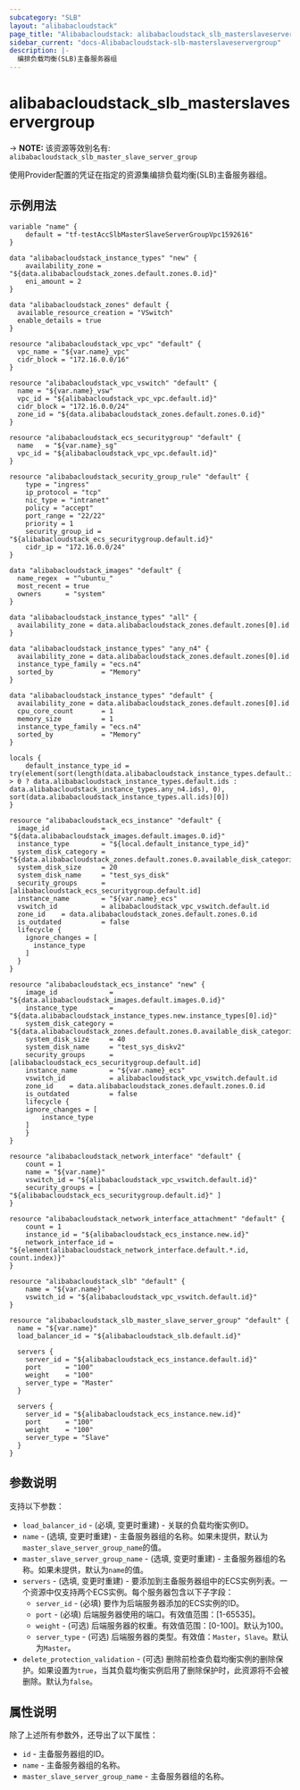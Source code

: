 ```yaml
---
subcategory: "SLB"
layout: "alibabacloudstack"
page_title: "Alibabacloudstack: alibabacloudstack_slb_masterslaveservergroup"
sidebar_current: "docs-Alibabacloudstack-slb-masterslaveservergroup"
description: |- 
  编排负载均衡(SLB)主备服务器组
---
```


# alibabacloudstack_slb_masterslaveservergroup
-> **NOTE:** 该资源等效别名有: `alibabacloudstack_slb_master_slave_server_group`

使用Provider配置的凭证在指定的资源集编排负载均衡(SLB)主备服务器组。

## 示例用法

```hcl
variable "name" {
	default = "tf-testAccSlbMasterSlaveServerGroupVpc1592616"
}

data "alibabacloudstack_instance_types" "new" {
	availability_zone = "${data.alibabacloudstack_zones.default.zones.0.id}"
	eni_amount = 2
}

data "alibabacloudstack_zones" default {
  available_resource_creation = "VSwitch"
  enable_details = true
}

resource "alibabacloudstack_vpc_vpc" "default" {
  vpc_name = "${var.name}_vpc"
  cidr_block = "172.16.0.0/16"
}

resource "alibabacloudstack_vpc_vswitch" "default" {
  name = "${var.name}_vsw"
  vpc_id = "${alibabacloudstack_vpc_vpc.default.id}"
  cidr_block = "172.16.0.0/24"
  zone_id = "${data.alibabacloudstack_zones.default.zones.0.id}"
}

resource "alibabacloudstack_ecs_securitygroup" "default" {
  name   = "${var.name}_sg"
  vpc_id = "${alibabacloudstack_vpc_vpc.default.id}"
}

resource "alibabacloudstack_security_group_rule" "default" {
	type = "ingress"
	ip_protocol = "tcp"
	nic_type = "intranet"
	policy = "accept"
	port_range = "22/22"
	priority = 1
	security_group_id = "${alibabacloudstack_ecs_securitygroup.default.id}"
	cidr_ip = "172.16.0.0/24"
}

data "alibabacloudstack_images" "default" {
  name_regex  = "^ubuntu_"
  most_recent = true
  owners      = "system"
}

data "alibabacloudstack_instance_types" "all" {
  availability_zone = data.alibabacloudstack_zones.default.zones[0].id
}

data "alibabacloudstack_instance_types" "any_n4" {
  availability_zone = data.alibabacloudstack_zones.default.zones[0].id
  instance_type_family = "ecs.n4"
  sorted_by            = "Memory"
}

data "alibabacloudstack_instance_types" "default" {
  availability_zone = data.alibabacloudstack_zones.default.zones[0].id
  cpu_core_count       = 1
  memory_size          = 1
  instance_type_family = "ecs.n4"
  sorted_by            = "Memory"
}

locals {
	default_instance_type_id = try(element(sort(length(data.alibabacloudstack_instance_types.default.instance_types) > 0 ? data.alibabacloudstack_instance_types.default.ids : data.alibabacloudstack_instance_types.any_n4.ids), 0), sort(data.alibabacloudstack_instance_types.all.ids)[0])
}

resource "alibabacloudstack_ecs_instance" "default" {
  image_id             = "${data.alibabacloudstack_images.default.images.0.id}"
  instance_type        = "${local.default_instance_type_id}"
  system_disk_category = "${data.alibabacloudstack_zones.default.zones.0.available_disk_categories.0}"
  system_disk_size     = 20
  system_disk_name     = "test_sys_disk"
  security_groups      = [alibabacloudstack_ecs_securitygroup.default.id]
  instance_name        = "${var.name}_ecs"
  vswitch_id           = alibabacloudstack_vpc_vswitch.default.id
  zone_id    = data.alibabacloudstack_zones.default.zones.0.id
  is_outdated          = false
  lifecycle {
    ignore_changes = [
      instance_type
    ]
  }
}

resource "alibabacloudstack_ecs_instance" "new" {
	image_id             = "${data.alibabacloudstack_images.default.images.0.id}"
	instance_type        = "${data.alibabacloudstack_instance_types.new.instance_types[0].id}"
	system_disk_category = "${data.alibabacloudstack_zones.default.zones.0.available_disk_categories.0}"
	system_disk_size     = 40
	system_disk_name     = "test_sys_diskv2"
	security_groups      = [alibabacloudstack_ecs_securitygroup.default.id]
	instance_name        = "${var.name}_ecs"
	vswitch_id           = alibabacloudstack_vpc_vswitch.default.id
	zone_id    = data.alibabacloudstack_zones.default.zones.0.id
	is_outdated          = false
	lifecycle {
	ignore_changes = [
		instance_type
	]
	}
}

resource "alibabacloudstack_network_interface" "default" {
	count = 1
	name = "${var.name}"
	vswitch_id = "${alibabacloudstack_vpc_vswitch.default.id}"
	security_groups = [ "${alibabacloudstack_ecs_securitygroup.default.id}" ]
}

resource "alibabacloudstack_network_interface_attachment" "default" {
	count = 1
	instance_id = "${alibabacloudstack_ecs_instance.new.id}"
	network_interface_id = "${element(alibabacloudstack_network_interface.default.*.id, count.index)}"
}

resource "alibabacloudstack_slb" "default" {
	name = "${var.name}"
	vswitch_id = "${alibabacloudstack_vpc_vswitch.default.id}"
}

resource "alibabacloudstack_slb_master_slave_server_group" "default" {
  name = "${var.name}"
  load_balancer_id = "${alibabacloudstack_slb.default.id}"

  servers {
    server_id = "${alibabacloudstack_ecs_instance.default.id}"
    port      = "100"
    weight    = "100"
    server_type = "Master"
  }

  servers {
    server_id = "${alibabacloudstack_ecs_instance.new.id}"
    port      = "100"
    weight    = "100"
    server_type = "Slave"
  }
}
```

## 参数说明

支持以下参数：

* `load_balancer_id` - (必填, 变更时重建) - 关联的负载均衡实例ID。
* `name` - (选填, 变更时重建) - 主备服务器组的名称。如果未提供，默认为`master_slave_server_group_name`的值。
* `master_slave_server_group_name` - (选填, 变更时重建) - 主备服务器组的名称。如果未提供，默认为`name`的值。
* `servers` - (选填, 变更时重建) - 要添加到主备服务器组中的ECS实例列表。一个资源中仅支持两个ECS实例。每个服务器包含以下子字段：
  * `server_id` - (必填) 要作为后端服务器添加的ECS实例的ID。
  * `port` - (必填) 后端服务器使用的端口。有效值范围：[1-65535]。
  * `weight` - (可选) 后端服务器的权重。有效值范围：[0-100]。默认为100。
  * `server_type` - (可选) 后端服务器的类型。有效值：`Master`，`Slave`。默认为`Master`。
* `delete_protection_validation` - (可选) 删除前检查负载均衡实例的删除保护。如果设置为`true`，当其负载均衡实例启用了删除保护时，此资源将不会被删除。默认为`false`。

## 属性说明

除了上述所有参数外，还导出了以下属性：

* `id` - 主备服务器组的ID。
* `name` - 主备服务器组的名称。
* `master_slave_server_group_name` - 主备服务器组的名称。